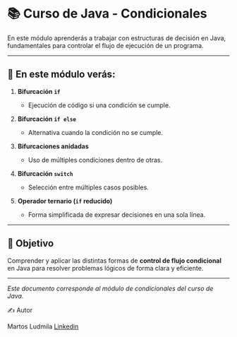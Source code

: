 # 📚 Curso de Java - Condicionales

En este módulo aprenderás a trabajar con estructuras de decisión en Java, fundamentales para controlar el flujo de ejecución de un programa.

---

## 🔎 En este módulo verás:

1. **Bifurcación `if`**  
   - Ejecución de código si una condición se cumple.  

2. **Bifurcación `if else`**  
   - Alternativa cuando la condición no se cumple.  

3. **Bifurcaciones anidadas**  
   - Uso de múltiples condiciones dentro de otras.  

4. **Bifurcación `switch`**  
   - Selección entre múltiples casos posibles.  

5. **Operador ternario (`if` reducido)**  
   - Forma simplificada de expresar decisiones en una sola línea.  

---

## 🎯 Objetivo
Comprender y aplicar las distintas formas de **control de flujo condicional** en Java para resolver problemas lógicos de forma clara y eficiente.  

---

*Este documento corresponde al módulo de condicionales del curso de Java.*

✍️ Autor

Martos Ludmila  [Linkedin](https://www.linkedin.com/in/ludmimar89/)
